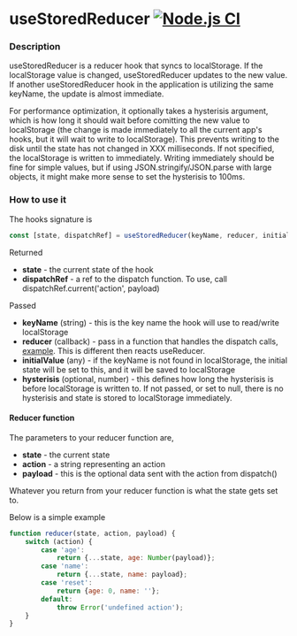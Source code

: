 # useStoredReducer [![Node.js CI](https://github.com/danielteel/use-stored-reducer/actions/workflows/node.js.yml/badge.svg?branch=main)](https://github.com/danielteel/use-stored-reducer/actions/workflows/node.js.yml)

### Description
useStoredReducer is a reducer hook that syncs to localStorage. If the localStorage value is changed, useStoredReducer updates to the new value. If another useStoredReducer hook in the application is utilizing the same keyName, the update is almost immediate. 

For performance optimization, it optionally takes a hysterisis argument, which is how long it should wait before comitting the new value to localStorage (the change is made immediately to all the current app's hooks, but it will wait to write to localStorage). This prevents writing to the disk until the state has not changed in XXX milliseconds. If not specified, the localStorage is written to immediately. Writing immediately should be fine for simple values, but if using JSON.stringify/JSON.parse with large objects, it might make more sense to set the hysterisis to 100ms.

### How to use it

The hooks signature is 
```javascript
const [state, dispatchRef] = useStoredReducer(keyName, reducer, initialValue, withHysterisis=null)
```
Returned
- **state** - the current state of the hook
- **dispatchRef** - a ref to the dispatch function. To use, call dispatchRef.current('action', payload)

Passed
- **keyName** (string)   - this is the key name the hook will use to read/write localStorage
- **reducer** (callback) - pass in a function that handles the dispatch calls, [example](#reducer-function). This is different then reacts useReducer.
- **initialValue** (any) - if the keyName is not found in localStorage, the initial state will be set to this, and it will be saved to localStorage
- **hysterisis** (optional, number) - this defines how long the hysterisis is before localStorage is written to. If not passed, or set to null, there is no hysterisis and state is stored to localStorage immediately.


#### Reducer function
The parameters to your reducer function are,
- **state** - the current state
- **action** - a string representing an action
- **payload** - this is the optional data sent with the action from dispatch()

Whatever you return from your reducer function is what the state gets set to.

Below is a simple example
```javascript
function reducer(state, action, payload) {
    switch (action) {
        case 'age':
            return {...state, age: Number(payload)};
        case 'name':
            return {...state, name: payload};
        case 'reset':
            return {age: 0, name: ''};
        default:
            throw Error('undefined action');
    }
}
```


